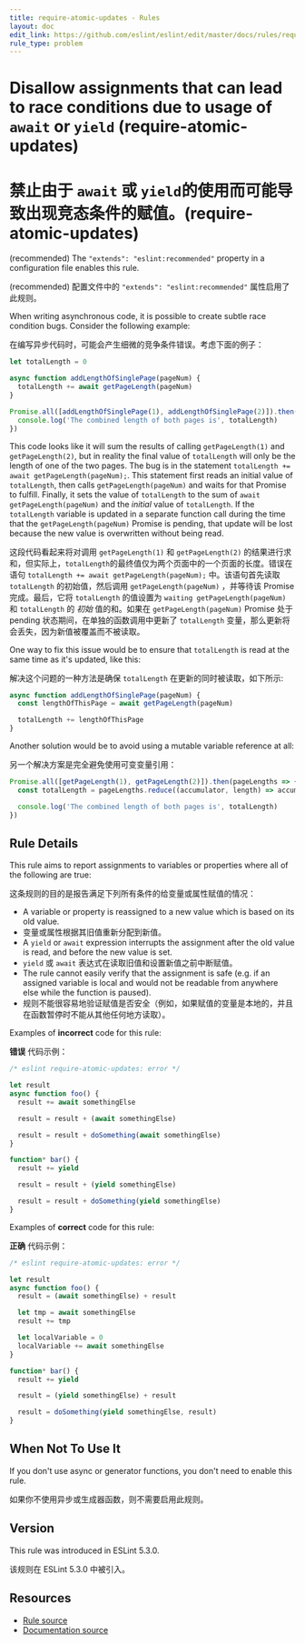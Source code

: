 ```yaml
---
title: require-atomic-updates - Rules
layout: doc
edit_link: https://github.com/eslint/eslint/edit/master/docs/rules/require-atomic-updates.md
rule_type: problem
---
```


<!-- Note: No pull requests accepted for this file. See README.md in the root directory for details. -->

# Disallow assignments that can lead to race conditions due to usage of `await` or `yield` (require-atomic-updates)

# 禁止由于 `await` 或 `yield`的使用而可能导致出现竞态条件的赋值。(require-atomic-updates)

(recommended) The `"extends": "eslint:recommended"` property in a configuration file enables this rule.

(recommended) 配置文件中的 `"extends": "eslint:recommended"` 属性启用了此规则。

When writing asynchronous code, it is possible to create subtle race condition bugs. Consider the following example:

在编写异步代码时，可能会产生细微的竞争条件错误。考虑下面的例子：

```js
let totalLength = 0

async function addLengthOfSinglePage(pageNum) {
  totalLength += await getPageLength(pageNum)
}

Promise.all([addLengthOfSinglePage(1), addLengthOfSinglePage(2)]).then(() => {
  console.log('The combined length of both pages is', totalLength)
})
```

This code looks like it will sum the results of calling `getPageLength(1)` and `getPageLength(2)`, but in reality the final value of `totalLength` will only be the length of one of the two pages. The bug is in the statement `totalLength += await getPageLength(pageNum);`. This statement first reads an initial value of `totalLength`, then calls `getPageLength(pageNum)` and waits for that Promise to fulfill. Finally, it sets the value of `totalLength` to the sum of `await getPageLength(pageNum)` and the _initial_ value of `totalLength`. If the `totalLength` variable is updated in a separate function call during the time that the `getPageLength(pageNum)` Promise is pending, that update will be lost because the new value is overwritten without being read.

这段代码看起来将对调用 `getPageLength(1)` 和 `getPageLength(2)` 的结果进行求和，但实际上，`totalLength`的最终值仅为两个页面中的一个页面的长度。错误在语句 `totalLength += await getPageLength(pageNum);` 中。该语句首先读取 `totalLength` 的初始值，然后调用 `getPageLength(pageNum)` ，并等待该 Promise 完成。最后，它将 `totalLength` 的值设置为 `waiting getPageLength(pageNum)` 和 `totalLength` 的 _初始_ 值的和。如果在 `getPageLength(pageNum)` Promise 处于 pending 状态期间，在单独的函数调用中更新了 `totalLength` 变量，那么更新将会丢失，因为新值被覆盖而不被读取。

One way to fix this issue would be to ensure that `totalLength` is read at the same time as it's updated, like this:

解决这个问题的一种方法是确保 `totalLength` 在更新的同时被读取，如下所示:

```js
async function addLengthOfSinglePage(pageNum) {
  const lengthOfThisPage = await getPageLength(pageNum)

  totalLength += lengthOfThisPage
}
```

Another solution would be to avoid using a mutable variable reference at all:

另一个解决方案是完全避免使用可变变量引用：

```js
Promise.all([getPageLength(1), getPageLength(2)]).then(pageLengths => {
  const totalLength = pageLengths.reduce((accumulator, length) => accumulator + length, 0)

  console.log('The combined length of both pages is', totalLength)
})
```

## Rule Details

This rule aims to report assignments to variables or properties where all of the following are true:

这条规则的目的是报告满足下列所有条件的给变量或属性赋值的情况：

- A variable or property is reassigned to a new value which is based on its old value.
- 变量或属性根据其旧值重新分配到新值。
- A `yield` or `await` expression interrupts the assignment after the old value is read, and before the new value is set.
- `yield` 或 `await` 表达式在读取旧值和设置新值之前中断赋值。
- The rule cannot easily verify that the assignment is safe (e.g. if an assigned variable is local and would not be readable from anywhere else while the function is paused).
- 规则不能很容易地验证赋值是否安全（例如，如果赋值的变量是本地的，并且在函数暂停时不能从其他任何地方读取）。

Examples of **incorrect** code for this rule:

**错误** 代码示例：

```js
/* eslint require-atomic-updates: error */

let result
async function foo() {
  result += await somethingElse

  result = result + (await somethingElse)

  result = result + doSomething(await somethingElse)
}

function* bar() {
  result += yield

  result = result + (yield somethingElse)

  result = result + doSomething(yield somethingElse)
}
```

Examples of **correct** code for this rule:

**正确** 代码示例：

```js
/* eslint require-atomic-updates: error */

let result
async function foo() {
  result = (await somethingElse) + result

  let tmp = await somethingElse
  result += tmp

  let localVariable = 0
  localVariable += await somethingElse
}

function* bar() {
  result += yield

  result = (yield somethingElse) + result

  result = doSomething(yield somethingElse, result)
}
```

## When Not To Use It

If you don't use async or generator functions, you don't need to enable this rule.

如果你不使用异步或生成器函数，则不需要启用此规则。

## Version

This rule was introduced in ESLint 5.3.0.

该规则在 ESLint 5.3.0 中被引入。

## Resources

- [Rule source](https://github.com/eslint/eslint/tree/master/lib/rules/require-atomic-updates.js)
- [Documentation source](https://github.com/eslint/eslint/tree/master/docs/rules/require-atomic-updates.md)
